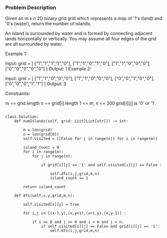 ### Problem Description 

Given an m x n 2D binary grid grid which represents a map of '1's (land) and '0's (water), return the number of islands.

An island is surrounded by water and is formed by connecting adjacent lands horizontally or vertically. You may assume all four edges of the grid are all surrounded by water.

 

Example 1:

Input: grid = [
  ["1","1","1","1","0"],
  ["1","1","0","1","0"],
  ["1","1","0","0","0"],
  ["0","0","0","0","0"]
]
Output: 1
Example 2:

Input: grid = [
  ["1","1","0","0","0"],
  ["1","1","0","0","0"],
  ["0","0","1","0","0"],
  ["0","0","0","1","1"]
]
Output: 3
 

Constraints:

m == grid.length
n == grid[i].length
1 <= m, n <= 300
grid[i][j] is '0' or '1'.

```

class Solution:
    def numIslands(self, grid: List[List[str]]) -> int:
        
        m = len(grid)
        n = len(grid[0])		
        self.visited = [[False for j in range(n)] for i in range(m)]
		
        island_count = 0
        for i in range(m):
            for j in range(n):
		        
                if grid[i][j] == '1' and self.visited[i][j] == False :
		            
                    self.dfs(i,j,grid,m,n)
                    island_count += 1
		                       
        return island_count
		
    def dfs(self,x,y,grid,m,n):
	    
        self.visited[x][y] = True
	    
        for i,j in [(x-1,y),(x,y+1),(x+1,y),(x,y-1)] :
	        
            if i >= 0 and j >= 0 and i < m and j < n:
                if self.visited[i][j] == False and grid[i][j] == '1':
                    self.dfs(i,j,grid,m,n)

```
